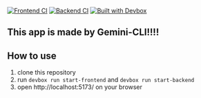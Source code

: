 [![Frontend CI](https://github.com/T4D4-IU/speed-read-app/actions/workflows/frontend.yml/badge.svg)](https://github.com/T4D4-IU/speed-read-app/actions/workflows/frontend.yml)
[![Backend CI](https://github.com/T4D4-IU/speed-read-app/actions/workflows/backend.yml/badge.svg)](https://github.com/T4D4-IU/speed-read-app/actions/workflows/backend.yml)
[![Built with Devbox](https://www.jetify.com/img/devbox/shield_galaxy.svg)](https://www.jetify.com/devbox/docs/contributor-quickstart/)
## This app is made by Gemini-CLI!!!!

## How to use
1. clone this repository
2. run `devbox run start-frontend` and `devbox run start-backend`
3. open http://localhost:5173/ on your browser

